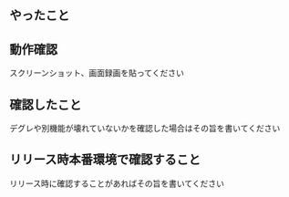 ## やったこと

## 動作確認

スクリーンショット、画面録画を貼ってください

## 確認したこと

デグレや別機能が壊れていないかを確認した場合はその旨を書いてください

## リリース時本番環境で確認すること

リリース時に確認することがあればその旨を書いてください
